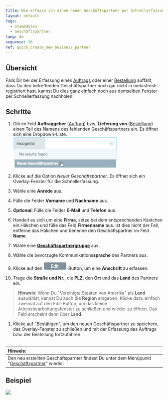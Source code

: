 ```yaml
---
title: Wie erfasse ich einen neuen Geschäftspartner per Schnellerfassung?
layout: default
tags:
  - Stammdaten
  - Geschäftspartner
lang: de
sequence: 20
ref: quick_create_new_business_partner
---
```


## Übersicht
Falls Dir bei der Erfassung eines [Auftrags](Auftrag_erfassen) oder einer [Bestellung](Bestellung_erfassen) auffällt, dass Du den betreffenden Geschäftspartner noch gar nicht in metasfresh registriert hast, kannst Du dies ganz einfach noch aus demselben Fenster per Schnellerfassung nachholen.

## Schritte
1. Gib im Feld **Auftraggeber** ([Auftrag](Auftrag_erfassen)) bzw. **Lieferung von** ([Bestellung](Bestellung_erfassen)) einen Teil des Namens des fehlenden Geschäftspartners ein. Es öffnet sich eine Dropdown-Liste.<br>
![](assets/Neuer_Geschaeftspartner_Schnellerfassung.png)

1. Klicke auf die Option *Neuer Geschäftspartner*. Es öffnet sich ein Overlay-Fenster für die Schnellerfassung.
1. Wähle eine **Anrede** aus.
1. Fülle die Felder **Vorname** und **Nachname** aus.
1. ***Optional:*** Fülle die Felder **E-Mail** und **Telefon** aus.
1. Handelt es sich um eine **Firma**, setze bei dem entsprechenden Kästchen ein Häkchen und fülle das Feld **Firmenname** aus. Ist dies nicht der Fall, entferne das Häkchen und benenne den Geschäftspartner im Feld **Name**.
1. Wähle eine [**Geschäftspartnergruppe**](Neue_Geschaeftspartnergruppe) aus.
1. Wähle die bevorzugte Kommunikations**sprache** des Partners aus.
1. Klicke auf den ![](assets/Edit_address_button.png)-Button, um eine **Anschrift** zu erfassen.
1. Trage die **Straße und Nr.**, die **PLZ**, den **Ort** und das **Land** des Partners ein.
 >**Hinweis:** Wenn Du "Vereinigte Staaten von Amerika" als **Land** auswählst, kannst Du auch die **Region** eingeben. Klicke dazu einfach zweimal auf den Edit-Button, um das kleine Adressbearbeitungsfenster zu schließen und wieder zu öffnen. Das Feld erscheint dann über **Land**.

1. Klicke auf "Bestätigen", um den neuen Geschäftspartner zu speichern, das Overlay-Fenster zu schließen und mit der Erfassung des Auftrags bzw. der Bestellung fortzufahren.
<br><br>

| **Hinweis:** |
| :- |
| Den neu erstellten Geschäftsparnter findest Du unter dem Menüpunkt "[Geschäftspartner](Menu)" wieder. |

## Beispiel
![](assets/Neuer_Geschaeftspartner_Schnellerfassung.gif)
